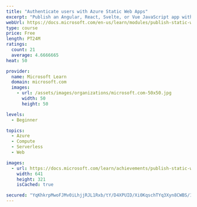 ```yaml
---
title: "Authenticate users with Azure Static Web Apps"
excerpt: "Publish an Angular, React, Svelte, or Vue JavaScript app with API and authentication using Azure Static Web Apps and Azure Functions. Deploy your code from GitHub to a staging site using preview URLs."
webUrl: https://docs.microsoft.com/en-us/learn/modules/publish-static-web-app-authentication/
type: course
price: Free
length: PT24M
ratings:
  count: 21
  average: 4.6666665
heat: 50

provider:
  name: Microsoft Learn
  domain: microsoft.com
  images:
    - url: /assets/images/organizations/microsoft.com-50x50.jpg
      width: 50
      height: 50

levels:
  - Beginner

topics:
  - Azure
  - Compute
  - Serverless
  - Web

images:
  - url: https://docs.microsoft.com/learn/achievements/publish-static-web-app-authentication-social.png
    width: 641
    height: 321
    isCached: true

secured: "YqKhkrpMwoFJMv0iLhjjRJL1Rxb/tY/D4XPUID/Xi0KqschTYq3Xyn8CWBS/1dq/eRDWdlDLHxE1K5mUN1g6P86ZSa0mRTk5aB5Olo3TdBjnxx01QBPgw2ZpK3Rl8sJ/E6cXD6R1qLedlFH7yT0fYZQAp8NGBLMwi+8/DKoZtpyRV2a+WDWPcAJG+nXYmuagEtak1S4NDxKcQ5dK+YMA21sBbLcbLrysJiCJdBBrlL79Bl71UXF3mkFCB93RZp7RDYCGxb2OMbmCjSv0wW60eXnk/L9j45m4csxP2k2ZRN/Kul19vvDgQWaUac7HV+pCJT/2Nm9oQQQOEXprGBREuv9qcrllvKGvPh+EIazuJXeUKKLR6Ns43hc8wCpa1zF9JAwjn35D17ARuKLptdIucMlXniHiziTDzGkMpM+X/o0=;ohDLH2U98NXs7slXUhFcmw=="
---
```


